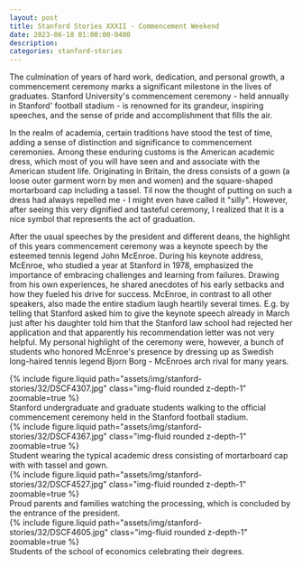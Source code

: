 ```yaml
---
layout: post
title: Stanford Stories XXXII - Commencement Weekend
date: 2023-06-18 01:00:00-0400
description:
categories: stanford-stories
---
```


The culmination of years of hard work, dedication, and personal growth, a commencement ceremony marks a
significant milestone in the lives of graduates.
Stanford University's commencement ceremony - held annually in Stanford' football stadium -
is renowned for its grandeur,
inspiring speeches, and the sense of pride and accomplishment that fills the air.

In the realm of academia, certain traditions have stood the test of time, adding a sense of distinction
and significance to commencement ceremonies.
Among these enduring customs is the American academic dress, which most of you will have seen and
and associate with the American student life.
Originating in Britain, the dress consists of a gown (a loose outer garment worn by men and women) and the
square-shaped mortarboard cap including a tassel.
Til now the thought of putting on such a dress had always repelled me - I might even have called
it "silly".
However, after seeing this very dignified and tasteful ceremony, I realized that it is a nice symbol that
represents the act of graduation.

After the usual speeches by the president and different deans, the highlight of this years commencement
ceremony was a keynote speech by the esteemed tennis legend John McEnroe.
During his keynote address, McEnroe, who studied a year at Stanford in 1978, emphasized the importance
of embracing challenges and learning from failures.
Drawing from his own experiences, he shared anecdotes of his early setbacks and how they fueled his
drive for success.
McEnroe, in contrast to all other speakers, also made the entire stadium laugh heartily several times.
E.g. by telling that Stanford asked him to give the keynote speech already in March just after
his daughter told him that the Stanford law school had rejected her application and that apparently
his recommendation letter was not very helpful.
My personal highlight of the ceremony were, however, a bunch of students who honored McEnroe's presence
by dressing up as Swedish long-haired tennis legend Bjorn Borg - McEnroes arch rival for many years.

<div class="row mt-3">
    <div class="col-sm mt-3 mt-md-0">
        {% include figure.liquid path="assets/img/stanford-stories/32/DSCF4307.jpg" class="img-fluid rounded z-depth-1" zoomable=true %}
    </div>
</div>
<div class="caption">
    Stanford undergraduate and graduate students walking to the official commencement ceremony held in the Stanford
    football stadium.
</div>

<div class="row mt-3">
    <div class="col-sm mt-3 mt-md-0">
        {% include figure.liquid path="assets/img/stanford-stories/32/DSCF4367.jpg" class="img-fluid rounded z-depth-1" zoomable=true %}
    </div>
</div>
<div class="caption">
    Student wearing the typical academic dress consisting of mortarboard cap with with tassel and gown.
</div>

<div class="row mt-3">
    <div class="col-sm mt-3 mt-md-0">
        {% include figure.liquid path="assets/img/stanford-stories/32/DSCF4527.jpg" class="img-fluid rounded z-depth-1" zoomable=true %}
    </div>
</div>
<div class="caption">
    Proud parents and families watching the processing, which is concluded by the entrance of the president. 
</div>

<div class="row mt-3">
    <div class="col-sm mt-3 mt-md-0">
        {% include figure.liquid path="assets/img/stanford-stories/32/DSCF4605.jpg" class="img-fluid rounded z-depth-1" zoomable=true %}
    </div>
</div>
<div class="caption">
    Students of the school of economics celebrating their degrees.
</div>
